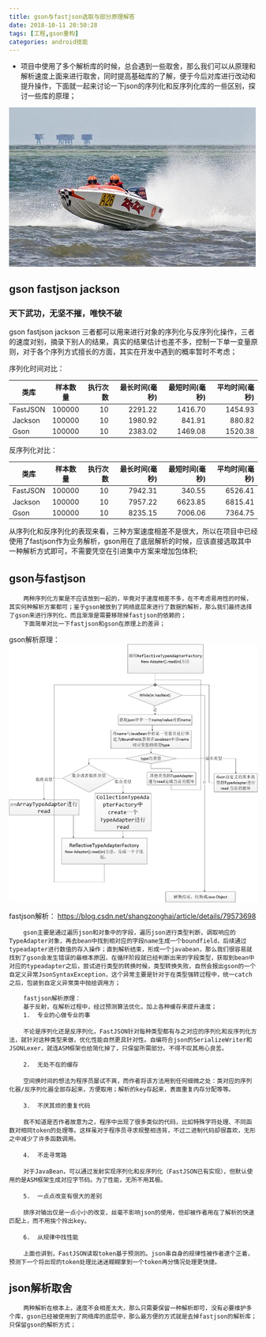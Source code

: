 ```yaml
---
title: gson与fastjson选取与部分原理解答
date: 2018-10-11 20:50:28
tags: [工程,gson重构]
categories: android技能
---
```

* 项目中使用了多个解析库的时候，总会遇到一些取舍，那么我们可以从原理和解析速度上面来进行取舍，同时提高基础库的了解，便于今后对库进行改动和提升操作，下面就一起来讨论一下json的序列化和反序列化库的一些区别，探讨一些库的原理；
<!-- more -->
![image](gson-project-reconfigratijon/fastspeed.jpg)

## gson fastjson jackson ## 
### 天下武功，无坚不摧，唯快不破 ###

gson fastjson jackson 三者都可以用来进行对象的序列化与反序列化操作，三者的速度对别，摘录下别人的结果，真实的结果估计也差不多，控制一下单一变量原则，对于各个序列方式擅长的方面，其实在开发中遇到的概率暂时不考虑；

序列化时间对比：

类库	| 样本数量	|执行次数		|最长时间(毫秒)	|最短时间(毫秒)		|平均时间(毫秒)
--|:--:|--:|--:|--:|--:|
FastJSON	|100000		|10				|2291.22	|1416.70		|1454.93
Jackson	 	|100000		|10				|1980.92	|841.91		|880.82
Gson	  	|100000		|10				|2383.02	|1469.08		|1520.38

反序列化对比：

类库	 	|	样本数量		|执行次数	|最长时间(毫秒)	|最短时间(毫秒)	|平均时间(毫秒)
--|:--:|--:|--:|--:|--:|
FastJSON	|100000		|10		|7942.31			|340.55			|6526.41
Jackson		|100000		|10		|7957.22			|6623.85			|6815.41
Gson		|100000		|10		|8235.15			|7006.06			|7364.75

从序列化和反序列化的表现来看，三种方案速度相差不是很大，所以在项目中已经使用了fastjson作为业务解析，gson用在了底层解析的时候，应该直接选取其中一种解析方式即可，不需要凭空在引进集中方案来增加包体积;


##  gson与fastjson  ##
```
	两种序列化方案是不应该放到一起的，毕竟对于速度相差不多，在不考虑易用性的时候，其实何种解析方案都可；鉴于gson被放到了网络底层来进行了数据的解析，那么我们最终选择了gson来进行序列化，而且渐渐是需要移除掉fastjson的依赖的；
	下面简单对比一下fastjson和gson在原理上的差异；
```

gson解析原理：
![image](gson-project-reconfigratijon/gson_show_main_flow.jpg)

fastjson解析：
https://blog.csdn.net/shangzonghai/article/details/79573698

```
	gson主要是通过遍历json和对象中的字段，遍历json进行类型判断，调取响应的TypeAdapter对象，再去bean中找到相对应的字段name生成一个boundfield，后续通过typeadapter进行数值的存入操作；直到解析结束，形成一个javabean，那么我们很容易就找到了gson会发生错误的最根本原因，在循环阶段就已经判断出来的字段类型，获取到bean中对应的typeadapter之后，尝试进行类型的转换时候，类型转换失败，自然会报出gson的一个自定义异常JsonSyntaxException，这个异常主要是针对于在类型强转过程中，统一catch之后，包装到自定义异常类中抛给调用方；
```
```
	fastjson解析原理：
	基于反射，在解析过程中，经过预测算法优化，加上各种缓存来提升速度；
	1.  专业的心做专业的事

	不论是序列化还是反序列化，FastJSON针对每种类型都有与之对应的序列化和反序列化方法，就针对这种类型来做，优化性能自然更具针对性。自编符合json的SerializeWriter和JSONLexer，就连ASM框架也给简化掉了，只保留所需部分。不得不叹其用心良苦。

	2.  无处不在的缓存

	空间换时间的想法为程序员屡试不爽，而作者将该方法用到任何细微之处：类对应的序列化器/反序列化器全部存起来，方便取用；解析的key存起来，表面重复内存分配等等。

	3.  不厌其烦的重复代码

	我不知道是否作者故意为之，程序中出现了很多类似的代码，比如特殊字符处理、不同函数对相同token的处理等。这样虽对于程序员寻求规整相违背，不过二进制代码却很喜欢，无形之中减少了许多函数调用。

	4.  不走寻常路

	对于JavaBean，可以通过发射实现序列化和反序列化（FastJSON已有实现），但默认使用的是ASM框架生成对应字节码。为了性能，无所不用其极。

	5.  一点点改变有很大的差别

	排序对输出仅是一点小小的改变，丝毫不影响json的使用，但却被作者用在了解析的快速匹配上，而不用挨个拎出key。

	6.  从规律中找性能

	上面也讲到，FastJSON读取token基于预测的。json串自身的规律性被作者逮个正着，预测下一个将出现的token处理比迷迷糊糊拿到一个token再分情况处理更快捷。
```
## json解析取舍 ##
```
	两种解析在根本上，速度不会相差太大，那么只需要保留一种解析即可，没有必要维护多个库，gson已经被使用到了网络库的底层中，那么最方便的方式就是去掉fastjson的解析库；只保留gson的解析方式；
```













